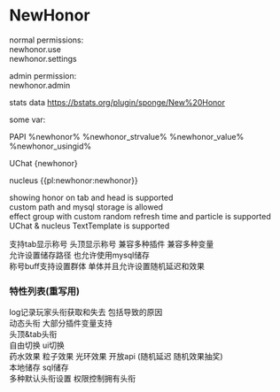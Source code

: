 # NewHonor

normal permissions:\
newhonor.use\
newhonor.settings

admin permission:\
newhonor.admin


stats data
https://bstats.org/plugin/sponge/New%20Honor

some var:

PAPI
%newhonor%    %newhonor_strvalue%    %newhonor_value%    %newhonor_usingid%

UChat
{newhonor}

nucleus
{{pl:newhonor:newhonor}}

showing honor on tab and head is supported\
custom path and mysql storage is allowed\
effect group with custom random refresh time and particle is supported\
UChat & nucleus TextTemplate is supported

支持tab显示称号 头顶显示称号 兼容多种插件 兼容多种变量\
允许设置储存路径 也允许使用mysql储存\
称号buff支持设置群体 单体并且允许设置随机延迟和效果











### 特性列表(重写用)
log记录玩家头衔获取和失去 包括导致的原因\
动态头衔 大部分插件变量支持\
头顶&tab头衔\
自由切换 ui切换\
药水效果 粒子效果 光环效果 开放api   (随机延迟 随机效果抽奖)\
本地储存 sql储存\
多种默认头衔设置 权限控制拥有头衔